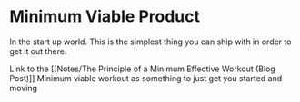 # Minimum Viable Product 

In the start up world.
This is the simplest thing you can ship with
in order to get it out there.

Link to the 
[[Notes/The Principle of a Minimum Effective Workout (Blog Post)]]
Minimum viable workout as something to just get you started and moving